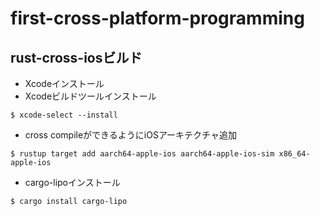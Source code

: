 # first-cross-platform-programming

## rust-cross-iosビルド
- Xcodeインストール
- Xcodeビルドツールインストール
```
$ xcode-select --install
```
- cross compileができるようにiOSアーキテクチャ追加
```
$ rustup target add aarch64-apple-ios aarch64-apple-ios-sim x86_64-apple-ios
```
- cargo-lipoインストール
```
$ cargo install cargo-lipo
```